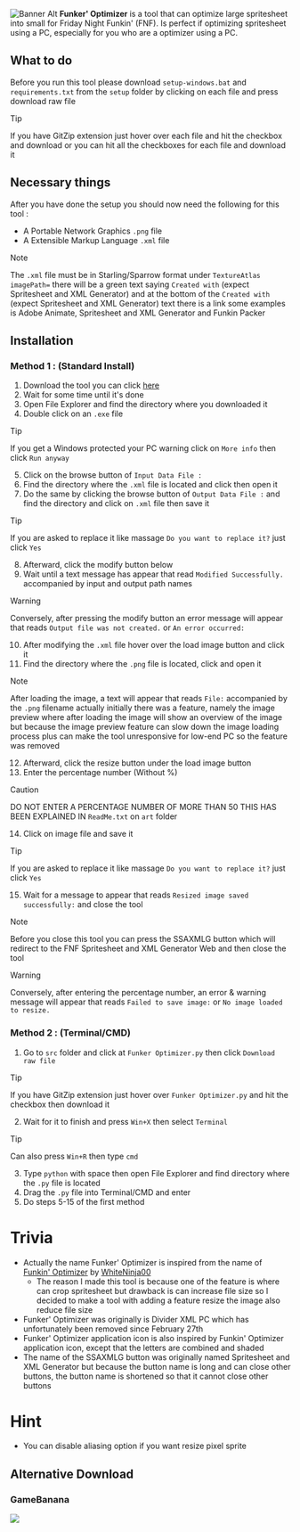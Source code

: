 ![Banner Alt](https://github.com/user-attachments/assets/050528e6-d754-42ba-a74b-44c8eed5ec2a)
**Funker' Optimizer** is a tool that can optimize large spritesheet into small for Friday Night Funkin' (FNF). Is perfect if optimizing spritesheet using a PC, especially for you who are a optimizer using a PC.

## What to do
Before you run this tool please download `setup-windows.bat` and `requirements.txt` from the `setup` folder by clicking on each file and press download raw file
>[!TIP]
>If you have GitZip extension just hover over each file and hit the checkbox and download or you can hit all the checkboxes for each file and download it

## Necessary things
After you have done the setup you should now need the following for this tool :
* A Portable Network Graphics `.png` file
* A Extensible Markup Language `.xml` file
> [!NOTE]
> The `.xml` file must be in Starling/Sparrow format under `TextureAtlas imagePath=` there will be a green text saying `Created with` (expect Spritesheet and XML Generator) and at the bottom of the `Created with` (expect Spritesheet and XML Generator) text there is a link some examples is Adobe Animate, Spritesheet and XML Generator and Funkin Packer

## Installation
### Method 1 : (Standard Install)
1. Download the tool you can click [here](https://github.com/sirthegamercoder/Funker-Optimizer/releases)
2. Wait for some time until it's done
3. Open File Explorer and find the directory where you downloaded it
4. Double click on an `.exe` file
> [!TIP]
> If you get a Windows protected your PC warning click on `More info` then click `Run anyway`

5. Click on the browse button of `Input Data File :`
6. Find the directory where the `.xml` file is located and click then open it
7. Do the same by clicking the browse button of `Output Data File :` and find the directory and click on `.xml` file then save it
> [!TIP]
> If you are asked to replace it like massage `Do you want to replace it?` just click `Yes`

8. Afterward, click the modify button below
9. Wait until a text message has appear that read `Modified Successfully.` accompanied by input and output path names
> [!WARNING]
> Conversely, after pressing the modify button an error message will appear that reads `Output file was not created.` or `An error occurred:`

10. After modifying the `.xml` file hover over the load image button and click it
11. Find the directory where the `.png` file is located, click and open it
> [!NOTE]
> After loading the image, a text will appear that reads `File:` accompanied by the `.png` filename actually initially there was a feature, namely the image preview where after loading the image will show an overview of the image but because the image preview feature can slow down the image loading process plus can make the tool unresponsive for low-end PC so the feature was removed

12. Afterward, click the resize button under the load image button
13. Enter the percentage number (Without %)
> [!CAUTION]
> DO NOT ENTER A PERCENTAGE NUMBER OF MORE THAN 50 THIS HAS BEEN EXPLAINED IN `ReadMe.txt` on `art` folder

14. Click on image file and save it
> [!TIP]
> If you are asked to replace it like massage `Do you want to replace it?` just click `Yes`

15. Wait for a message to appear that reads `Resized image saved successfully:` and close the tool
> [!NOTE]
> Before you close this tool you can press the SSAXMLG button which will redirect to the FNF Spritesheet and XML Generator Web and then close the tool

> [!WARNING]
> Conversely, after entering the percentage number, an error & warning message will appear that reads `Failed to save image:` or `No image loaded to resize.`

### Method 2 : (Terminal/CMD)
1. Go to `src` folder and click at `Funker Optimizer.py` then click `Download raw file`
> [!TIP]
> If you have GitZip extension just hover over `Funker Optimizer.py` and hit the checkbox then download it

2. Wait for it to finish and press `Win+X` then select `Terminal`
> [!TIP]
> Can also press `Win+R` then type `cmd`

3. Type `python` with space then open File Explorer and find directory where the `.py` file is located
4. Drag the `.py` file into Terminal/CMD and enter
5. Do steps 5-15 of the first method

# Trivia
- Actually the name Funker' Optimizer is inspired from the name of [Funkin' Optimizer](https://github.com/WhiteNinja00/Funkin-Optimizer) by [WhiteNinja00](https://github.com/WhiteNinja00)
  - The reason I made this tool is because one of the feature is where can crop spritesheet but drawback is can increase file size so I decided to make a tool with adding a feature resize the image also reduce file size
- Funker' Optimizer was originally is Divider XML PC which has unfortunately been removed since February 27th
- Funker' Optimizer application icon is also inspired by Funkin' Optimizer application icon, except that the letters are combined and shaded
- The name of the SSAXMLG button was originally named Spritesheet and XML Generator but because the button name is long and can close other buttons, the button name is shortened so that it cannot close other buttons

# Hint
- You can disable aliasing option if you want resize pixel sprite

## Alternative Download
### GameBanana

<a href="https://gamebanana.com/tools/19963"><img src="https://images.gamebanana.com/img/embeddables/Tool_19963_large.jpg?1749456793"/></a>
